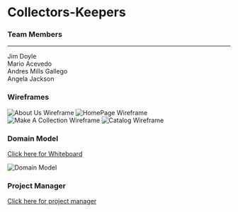 # Collectors-Keepers

### Team Members 
---
Jim Doyle<br/>
Mario Acevedo <br/>
Andres Mills Gallego<br/>
Angela Jackson <br/>


### Wireframes 

![About Us Wireframe](https://user-images.githubusercontent.com/93963393/151909842-232b2a31-d468-45ee-a111-e7e1b671e9fe.PNG)
![HomePage Wireframe](https://user-images.githubusercontent.com/93963393/151909851-a8f0060a-08e9-48a4-a9ff-bf96d18eb257.PNG)
![Make A Collection Wireframe](https://user-images.githubusercontent.com/93963393/151909855-80856e58-90bc-46ae-b4aa-2f0a80dfd736.PNG)
![Catalog Wireframe](https://user-images.githubusercontent.com/93963393/151911659-950589c6-82e4-4ba9-967f-7b355691992e.PNG)


### Domain Model

[Click here for Whiteboard](https://miro.com/app/board/uXjVORdoqqw=/)

![Domain Model](https://user-images.githubusercontent.com/93963393/151910009-532009f6-1722-48e1-b800-9731fb467896.PNG)

### Project Manager

[Click here for project manager](https://github.com/orgs/Collectors-Keepers/projects)
